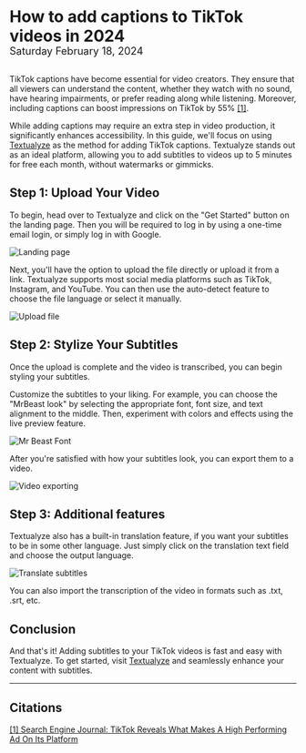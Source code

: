 # How to add captions to TikTok videos in 2024

<p className="date" style="margin-top: -20px; margin-bottom: 30px; font-size: 18px;">Saturday February 18, 2024</p>

TikTok captions have become essential for video creators. They ensure that all viewers can understand the content, whether they watch with no sound, have hearing impairments, or prefer reading along while listening. Moreover, including captions can boost impressions on TikTok by 55% <a href="#citation-1">[1]</a>.

While adding captions may require an extra step in video production, it significantly enhances accessibility. In this guide, we'll focus on using [Textualyze](https://textualyze.com/) as the method for adding TikTok captions. Textualyze stands out as an ideal platform, allowing you to add subtitles to videos up to 5 minutes for free each month, without watermarks or gimmicks.

## **Step 1: Upload Your Video**

To begin, head over to Textualyze and click on the "Get Started" button on the landing page. Then you will be required to log in by using a one-time email login, or simply log in with Google.

<img src="/markdown/articles/how-to-add-captions-to-tiktok-videos-in-2024/1_landing_page.png" alt="Landing page">

Next, you'll have the option to upload the file directly or upload it from a link. Textualyze supports most social media platforms such as TikTok, Instagram, and YouTube. You can then use the auto-detect feature to choose the file language or select it manually.

<img src="/markdown/articles/how-to-add-captions-to-tiktok-videos-in-2024/2_upload_file.png" alt="Upload file">

## **Step 2: Stylize Your Subtitles**

Once the upload is complete and the video is transcribed, you can begin styling your subtitles.

Customize the subtitles to your liking. For example, you can choose the "MrBeast look" by selecting the appropriate font, font size, and text alignment to the middle. Then, experiment with colors and effects using the live preview feature.

<img src="/markdown/articles/how-to-add-captions-to-tiktok-videos-in-2024/3_mr_beast.png" alt="Mr Beast Font">

After you're satisfied with how your subtitles look, you can export them to a video.

<img src="/markdown/articles/how-to-add-captions-to-tiktok-videos-in-2024/4_export_video.png" alt="Video exporting">

## Step 3: Additional features

Textualyze also has a built-in translation feature, if you want your subtitles to be in some other language. Just simply click on the translation text field and choose the output language.

<img src="/markdown/articles/how-to-add-captions-to-tiktok-videos-in-2024/5_translate.png" alt="Translate subtitles">

You can also import the transcription of the video in formats such as .txt, .srt, etc.

## **Conclusion**

And that's it! Adding subtitles to your TikTok videos is fast and easy with Textualyze. To get started, visit [Textualyze](https://textualyze.com/) and seamlessly enhance your content with subtitles.

---

<h2>Citations</h2>
<p id="citation-1"><a href="https://www.searchenginejournal.com/tiktok-reveals-what-makes-a-high-performing-ad-on-its-platform/418657/" target="_blank">[1] Search Engine Journal: TikTok Reveals What Makes A High Performing Ad On Its Platform</a></p>